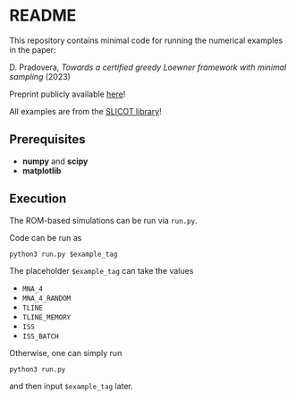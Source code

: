 # README

This repository contains minimal code for running the numerical examples in the paper:

D. Pradovera, _Towards a certified greedy Loewner framework with minimal sampling_ (2023)

Preprint publicly available [here](https://arxiv.org/abs/XXX.XXX)!

All examples are from the [SLICOT library](http://slicot.org/20-site/126-benchmark-examples-for-model-reduction)!

## Prerequisites
* **numpy** and **scipy**
* **matplotlib**

## Execution
The ROM-based simulations can be run via `run.py`.

Code can be run as
```
python3 run.py $example_tag
```
The placeholder `$example_tag` can take the values
* `MNA_4`
* `MNA_4_RANDOM`
* `TLINE`
* `TLINE_MEMORY`
* `ISS`
* `ISS_BATCH`

Otherwise, one can simply run
```
python3 run.py
```
and then input `$example_tag` later.
